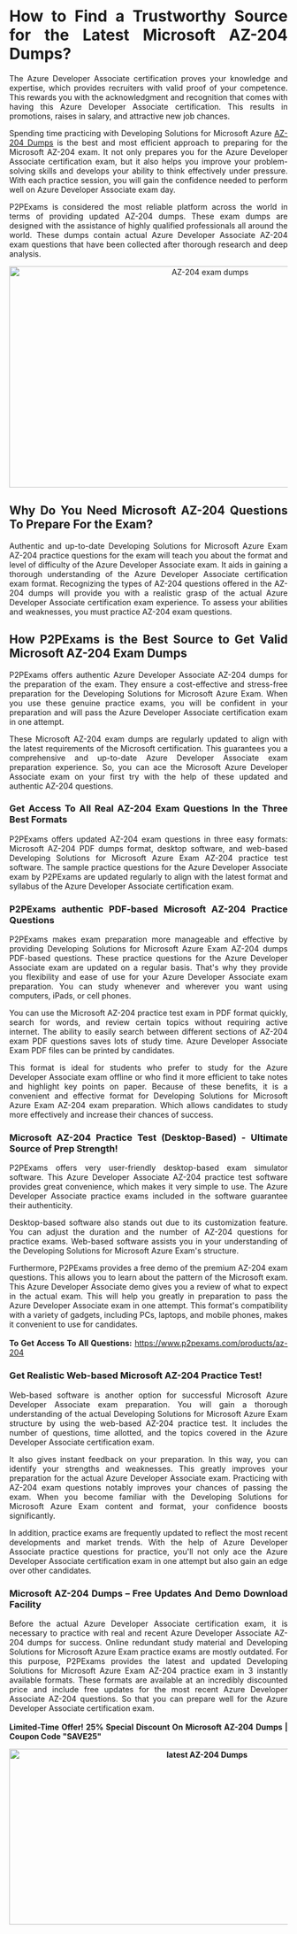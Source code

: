 <h1 style="text-align: justify;">How to Find a Trustworthy Source for the Latest Microsoft AZ-204 Dumps?</h1>

<p style="text-align: justify;">The Azure Developer Associate certification proves your knowledge and expertise, which provides recruiters with valid proof of your competence. This rewards you with the acknowledgment and recognition that comes with having this Azure Developer Associate certification. This results in promotions, raises in salary, and attractive new job chances.</p>

<p style="text-align: justify;">Spending time practicing with Developing Solutions for Microsoft Azure&nbsp;<a href="https://www.p2pexams.com/microsoft/pdf/az-204">AZ-204 Dumps</a> is the best and most efficient approach to preparing for the Microsoft AZ-204 exam. It not only prepares you for the Azure Developer Associate certification exam, but it also helps you improve your problem-solving skills and develops your ability to think effectively under pressure. With each practice session, you will gain the confidence needed to perform well on Azure Developer Associate exam day.</p>

<p style="text-align: justify;">P2PExams is considered the most reliable platform across the world in terms of providing updated AZ-204 dumps. These exam dumps are designed with the assistance of highly qualified professionals all around the world. These dumps contain actual Azure Developer Associate AZ-204 exam questions that have been collected after thorough research and deep analysis.</p>

<p style="text-align: center;"><a href="https://www.p2pexams.com/products/az-204"><img alt="AZ-204 exam dumps" src="https://i.imgur.com/bYO6cd5.jpeg" style="width: 711px; height: 400px;" /></a></p>

<h2 style="text-align: justify;">Why Do You Need Microsoft AZ-204 Questions To Prepare For the Exam?</h2>

<p style="text-align: justify;">Authentic and up-to-date Developing Solutions for Microsoft Azure Exam AZ-204 practice questions for the exam will teach you about the format and level of difficulty of the Azure Developer Associate exam. It aids in gaining a thorough understanding of the Azure Developer Associate certification exam format. Recognizing the types of AZ-204 questions offered in the AZ-204 dumps will provide you with a realistic grasp of the actual Azure Developer Associate certification exam experience. To assess your abilities and weaknesses, you must practice AZ-204 exam questions.</p>

<h2 style="text-align: justify;">How P2PExams is the Best Source to Get Valid Microsoft AZ-204 Exam Dumps</h2>

<p style="text-align: justify;">P2PExams offers authentic Azure Developer Associate AZ-204 dumps for the preparation of the exam. They ensure a cost-effective and stress-free preparation for the Developing Solutions for Microsoft Azure Exam. When you use these genuine practice exams, you will be confident in your preparation and will pass the Azure Developer Associate certification exam in one attempt.</p>

<p style="text-align: justify;">These Microsoft AZ-204 exam dumps are regularly updated to align with the latest requirements of the Microsoft certification. This guarantees you a comprehensive and up-to-date Azure Developer Associate exam preparation experience. So, you can ace the Microsoft Azure Developer Associate exam on your first try with the help of these updated and authentic AZ-204 questions.</p>

<h3 style="text-align: justify;">Get Access To All Real AZ-204 Exam Questions In the Three Best Formats</h3>

<p style="text-align: justify;">P2PExams offers updated AZ-204 exam questions in three easy formats: Microsoft AZ-204 PDF dumps format, desktop software, and web-based Developing Solutions for Microsoft Azure Exam AZ-204 practice test software. The sample practice questions for the Azure Developer Associate exam by P2PExams are updated regularly to align with the latest format and syllabus of the Azure Developer Associate certification exam.</p>

<h3 style="text-align: justify;">P2PExams authentic PDF-based Microsoft AZ-204 Practice Questions</h3>

<p style="text-align: justify;">P2PExams makes exam preparation more manageable and effective by providing Developing Solutions for Microsoft Azure Exam AZ-204 dumps PDF-based questions. These practice questions for the Azure Developer Associate exam are updated on a regular basis. That&#39;s why they provide you flexibility and ease of use for your Azure Developer Associate exam preparation. You can study whenever and wherever you want using computers, iPads, or cell phones.</p>

<p style="text-align: justify;">You can use the Microsoft AZ-204 practice test exam in PDF format quickly, search for words, and review certain topics without requiring active internet. The ability to easily search between different sections of AZ-204 exam PDF questions saves lots of study time. Azure Developer Associate Exam PDF files can be printed by candidates.</p>

<p style="text-align: justify;">This format is ideal for students who prefer to study for the Azure Developer Associate exam offline or who find it more efficient to take notes and highlight key points on paper. Because of these benefits, it is a convenient and effective format for Developing Solutions for Microsoft Azure Exam AZ-204 exam preparation. Which allows candidates to study more effectively and increase their chances of success.</p>

<h3 style="text-align: justify;">Microsoft AZ-204 Practice Test (Desktop-Based) - Ultimate Source of Prep Strength!</h3>

<p style="text-align: justify;">P2PExams offers very user-friendly desktop-based exam simulator software. This Azure Developer Associate AZ-204 practice test software provides great convenience, which makes it very simple to use. The Azure Developer Associate practice exams included in the software guarantee their authenticity.</p>

<p style="text-align: justify;">Desktop-based software also stands out due to its customization feature. You can adjust the duration and the number of AZ-204 questions for practice exams. Web-based software assists you in your understanding of the Developing Solutions for Microsoft Azure Exam&#39;s structure.</p>

<p style="text-align: justify;">Furthermore, P2PExams provides a free demo of the premium AZ-204 exam questions. This allows you to learn about the pattern of the Microsoft exam. This Azure Developer Associate demo gives you a review of what to expect in the actual exam. This will help you greatly in preparation to pass the Azure Developer Associate exam in one attempt. This format&#39;s compatibility with a variety of gadgets, including PCs, laptops, and mobile phones, makes it convenient to use for candidates.<br />
<br />
<strong>To Get Access To All Questions:</strong>&nbsp;<a href="https://www.p2pexams.com/products/az-204">https://www.p2pexams.com/products/az-204</a></p>

<h3 style="text-align: justify;">Get Realistic Web-based Microsoft AZ-204 Practice Test!</h3>

<p style="text-align: justify;">Web-based software is another option for successful Microsoft Azure Developer Associate exam preparation. You will gain a thorough understanding of the actual Developing Solutions for Microsoft Azure Exam structure by using the web-based AZ-204 practice test. It includes the number of questions, time allotted, and the topics covered in the Azure Developer Associate certification exam.</p>

<p style="text-align: justify;">It also gives instant feedback on your preparation. In this way, you can identify your strengths and weaknesses. This greatly improves your preparation for the actual Azure Developer Associate exam. Practicing with AZ-204 exam questions notably improves your chances of passing the exam. When you become familiar with the Developing Solutions for Microsoft Azure Exam content and format, your confidence boosts significantly.</p>

<p style="text-align: justify;">In addition, practice exams are frequently updated to reflect the most recent developments and market trends. With the help of Azure Developer Associate practice questions for practice, you&#39;ll not only ace the Azure Developer Associate certification exam in one attempt but also gain an edge over other candidates.</p>

<h3 style="text-align: justify;">Microsoft AZ-204 Dumps &ndash; Free Updates And Demo Download Facility</h3>

<p style="text-align: justify;">Before the actual Azure Developer Associate certification exam, it is necessary to practice with real and recent Azure Developer Associate AZ-204 dumps for success. Online redundant study material and Developing Solutions for Microsoft Azure Exam practice exams are mostly outdated. For this purpose, P2PExams provides the latest and updated Developing Solutions for Microsoft Azure Exam AZ-204 practice exam in 3 instantly available formats. These formats are available at an incredibly discounted price and include free updates for the most recent Azure Developer Associate AZ-204 questions. So that you can prepare well for the Azure Developer Associate certification exam.<br />
<br />
<strong>Limited-Time Offer! 25% Special Discount On Microsoft AZ-204 Dumps | Coupon Code &quot;SAVE25&quot;</strong></p>

<p style="text-align: center;"><strong><img alt="latest AZ-204 Dumps" src="https://i.imgur.com/v6S6yYL.jpeg" style="width: 700px; height: 318px;" /></strong></p>
